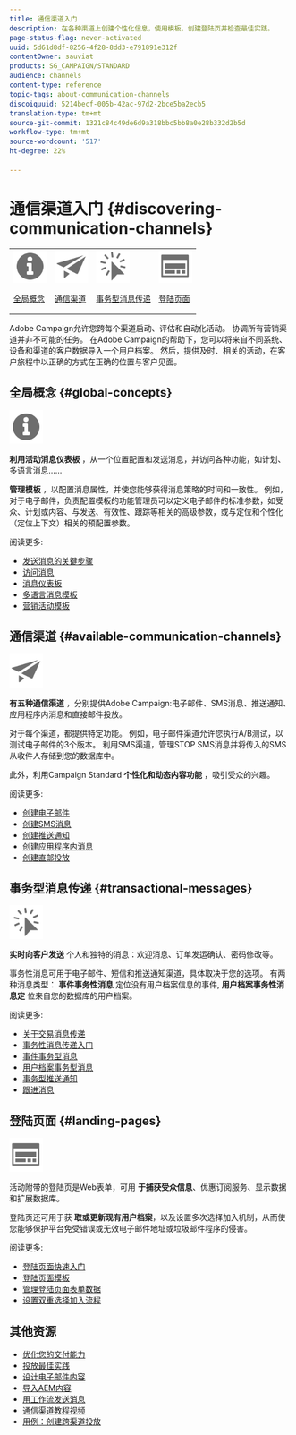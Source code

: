 ```yaml
---
title: 通信渠道入门
description: 在各种渠道上创建个性化信息，使用模板，创建登陆页并检查最佳实践。
page-status-flag: never-activated
uuid: 5d61d8df-8256-4f28-8dd3-e791891e312f
contentOwner: sauviat
products: SG_CAMPAIGN/STANDARD
audience: channels
content-type: reference
topic-tags: about-communication-channels
discoiquuid: 5214becf-005b-42ac-97d2-2bce5ba2ecb5
translation-type: tm+mt
source-git-commit: 1321c84c49de6d9a318bbc5bb8a0e28b332d2b5d
workflow-type: tm+mt
source-wordcount: '517'
ht-degree: 22%

---
```



# 通信渠道入门 {#discovering-communication-channels}

<table>
<tr>
<td><img src="assets/do-not-localize/icon_concepts.svg" width="60px"><p><a href="#global-concepts">全局概念</a></p></td>
<td><img src="assets/do-not-localize/icon_channels.svg" width="60px"><p><a href="#available-communication-channels">通信渠道</a></p></td>
<td><img src="assets/do-not-localize/icon_transactional.svg" width="60px"><p><a href="#transactional-messages">事务型消息传递</a></p></td>
<td><img src="assets/do-not-localize/icon_landing.svg" width="60px"><p><a href="#landing-pages">登陆页面</a></p></td></tr>
</table>

Adobe Campaign允许您跨每个渠道启动、评估和自动化活动。
协调所有营销渠道并非不可能的任务。 在Adobe Campaign的帮助下，您可以将来自不同系统、设备和渠道的客户数据导入一个用户档案。 然后，提供及时、相关的活动，在客户旅程中以正确的方式在正确的位置与客户见面。

## 全局概念 {#global-concepts}

<img src="assets/do-not-localize/icon_concepts.svg" width="60px">

**利用活动消息仪表板** ，从一个位置配置和发送消息，并访问各种功能，如计划、多语言消息……

**管理模板** ，以配置消息属性，并使您能够获得消息策略的时间和一致性。 例如，对于电子邮件，负责配置模板的功能管理员可以定义电子邮件的标准参数，如受众、计划或内容、与发送、有效性、跟踪等相关的高级参数，或与定位和个性化（定位上下文）相关的预配置参数。

阅读更多:

* [发送消息的关键步骤](../../channels/using/key-steps-to-send-a-message.md)
* [访问消息](../../channels/using/accessing-messages.md)
* [消息仪表板](../../channels/using/message-dashboard.md)
* [多语言消息模板](../../channels/using/multilingual-messages-template.md)
* [营销活动模板](../../start/using/marketing-activity-templates.md)

## 通信渠道 {#available-communication-channels}

<img src="assets/do-not-localize/icon_channels.svg"  width="60px">

**有五种通信渠道** ，分别提供Adobe Campaign:电子邮件、SMS消息、推送通知、应用程序内消息和直接邮件投放。

对于每个渠道，都提供特定功能。 例如，电子邮件渠道允许您执行A/B测试，以测试电子邮件的3个版本。 利用SMS渠道，管理STOP SMS消息并将传入的SMS从收件人存储到您的数据库中。

此外，利用Campaign Standard **个性化和动态内容功能** ，吸引受众的兴趣。

阅读更多:

* [创建电子邮件](../../channels/using/about-emails.md)
* [创建SMS消息](../../channels/using/about-sms-messages.md)
* [创建推送通知](../../channels/using/about-push-notifications.md)
* [创建应用程序内消息](../../channels/using/about-in-app-messaging.md)
* [创建直邮投放](../../channels/using/about-direct-mail.md)

## 事务型消息传递 {#transactional-messages}

<img src="assets/do-not-localize/icon_transactional.svg" width="60px">

**实时向客户发送** 个人和独特的消息：欢迎消息、订单发运确认、密码修改等。

事务性消息可用于电子邮件、短信和推送通知渠道，具体取决于您的选项。 有两种消息类型： **事件事务性消息** 定位没有用户档案信息的事件, **用户档案事务性消息定** 位来自您的数据库的用户档案。

阅读更多:

* [关于交易消息传递](../../channels/using/getting-started-with-transactional-msg.md)
* [事务性消息传递入门](../../channels/using/getting-started-with-transactional-msg.md)
* [事件事务型消息](../../channels/using/event-transactional-messages.md)
* [用户档案事务型消息](../../channels/using/profile-transactional-messages.md)
* [事务型推送通知](../../channels/using/transactional-push-notifications.md)
* [跟进消息](../../channels/using/follow-up-messages.md)

## 登陆页面 {#landing-pages}

<img src="assets/do-not-localize/icon_landing.svg" width="60px">

活动附带的登陆页是Web表单，可用 **于捕获受众信息**、优惠订阅服务、显示数据和扩展数据库。

登陆页还可用于获 **取或更新现有用户档案**，以及设置多次选择加入机制，从而使您能够保护平台免受错误或无效电子邮件地址或垃圾邮件程序的侵害。

阅读更多:

* [登陆页面快速入门](../../channels/using/getting-started-with-landing-pages.md)
* [登陆页面模板](../../channels/using/landing-page-templates.md)
* [管理登陆页面表单数据](../../channels/using/managing-landing-page-form-data.md)
* [设置双重选择加入流程](../../channels/using/setting-up-a-double-opt-in-process.md)

## 其他资源

* [优化您的交付能力](../../sending/using/about-deliverability.md)
* [投放最佳实践](../../sending/using/delivery-best-practices.md)
* [设计电子邮件内容](../../designing/using/designing-content-in-adobe-campaign.md)
* [导入AEM内容](../../integrating/using/creating-email-experience-manager.md)
* [用工作流发送消息](../../automating/using/about-channel-activities.md)
* [通信渠道教程视频](https://docs.adobe.com/content/help/zh-Hans/campaign-standard-learn/tutorials/communication-channels/email/create-email-from-homepage.html)
* [用例：创建跨渠道投放](../../automating/using/workflow-cross-channel-delivery.md)
